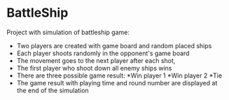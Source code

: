 # BattleShip
Project with simulation of battleship game:
- Two players are created with game board and random placed ships
- Each player shoots randomly in the opponent's game board
- The movement goes to the next player after each shot, 
- The first player who shoot down all enemy ships wins
- There are three possible game result:
  *Win player 1
  *Win player 2 
  *Tie
- The game result with playing time and round number are displayed at the end of the simulation
